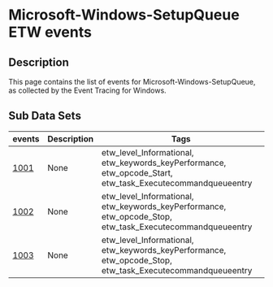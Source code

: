 # Microsoft-Windows-SetupQueue ETW events

## Description
This page contains the list of events for Microsoft-Windows-SetupQueue, as collected by the Event Tracing for Windows.

## Sub Data Sets
|events|Description|Tags|
|---|---|---|
|[1001](events/event-1001.md)|None|etw_level_Informational, etw_keywords_keyPerformance, etw_opcode_Start, etw_task_Executecommandqueueentry|
|[1002](events/event-1002.md)|None|etw_level_Informational, etw_keywords_keyPerformance, etw_opcode_Stop, etw_task_Executecommandqueueentry|
|[1003](events/event-1003.md)|None|etw_level_Informational, etw_keywords_keyPerformance, etw_opcode_Stop, etw_task_Executecommandqueueentry|
